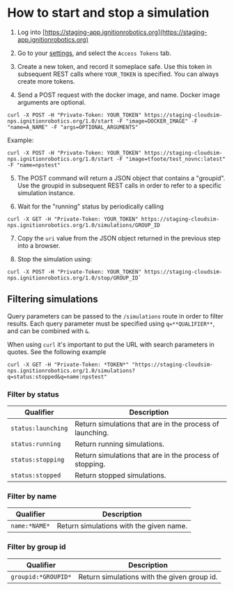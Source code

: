 # How to start and stop a simulation

1. Log into [https://staging-app.ignitionrobotics.org](https://staging-app.ignitionrobotics.org)

2. Go to your [settings](https://staging-app.ignitionrobotics.org/settings),
   and select the `Access Tokens` tab.

3. Create a new token, and record it someplace safe. Use this token in
   subsequent REST calls where `YOUR_TOKEN` is specified. You can always
   create more tokens.   

4. Send a POST request with the docker image, and name. Docker image arguments are optional.

```
curl -X POST -H "Private-Token: YOUR_TOKEN" https://staging-cloudsim-nps.ignitionrobotics.org/1.0/start -F "image=DOCKER_IMAGE" -F "name=A_NAME" -F "args=OPTIONAL_ARGUMENTS"
```

Example:

```
curl -X POST -H "Private-Token: YOUR_TOKEN" https://staging-cloudsim-nps.ignitionrobotics.org/1.0/start -F "image=tfoote/test_novnc:latest" -F "name=npstest"
```

5. The POST command will return a JSON object that contains a "groupid". Use
   the groupid in subsequent REST calls in order to refer to a specific
   simulation instance.

6. Wait for the "running" status by periodically calling

```
curl -X GET -H "Private-Token: YOUR_TOKEN" https://staging-cloudsim-nps.ignitionrobotics.org/1.0/simulations/GROUP_ID
```

7. Copy the `uri` value from the JSON object returned in the previous step into
   a browser.

8. Stop the simulation using:

```
curl -X POST -H "Private-Token: YOUR_TOKEN" https://staging-cloudsim-nps.ignitionrobotics.org/1.0/stop/GROUP_ID`
```


## Filtering simulations

Query parameters can be passed to the `/simulations` route in order to
filter results. Each query parameter must be specified using
`q=**QUALIFIER**`, and can be combined with `&`.

When using `curl` it's important to put the URL with search parameters in
quotes. See the following example

```
curl -X GET -H "Private-Token: *TOKEN*" "https://staging-cloudsim-nps.ignitionrobotics.org/1.0/simulations?q=status:stopped&q=name:npstest"
```

### Filter by status

| Qualifier | Description|
|-----------|------------|
|`status:launching`| Return simulations that are in the process of launching.|
|`status:running`| Return running simulations.|
|`status:stopping`| Return simulations that are in the process of stopping.|
|`status:stopped`| Return stopped simulations.|


### Filter by name

| Qualifier | Description|
|-----------|------------|
|`name:*NAME*`| Return simulations with the given name.|

### Filter by group id

| Qualifier | Description|
|-----------|------------|
|`groupid:*GROUPID*`| Return simulations with the given group id.|
